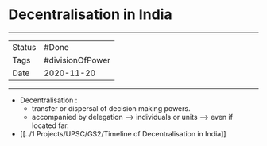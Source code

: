 # Decentralisation in India

***
|        |                  |
| ------ | ---------------- |
| Status | #Done            |
| Tags   | #divisionOfPower |
| Date   | 2020-11-20       |

***

*   Decentralisation :
    *   transfer or dispersal of decision making powers.
    *   accompanied by delegation --> individuals or units -->  even if located far.
*   [[../1 Projects/UPSC/GS2/Timeline of Decentralisation in India]]
